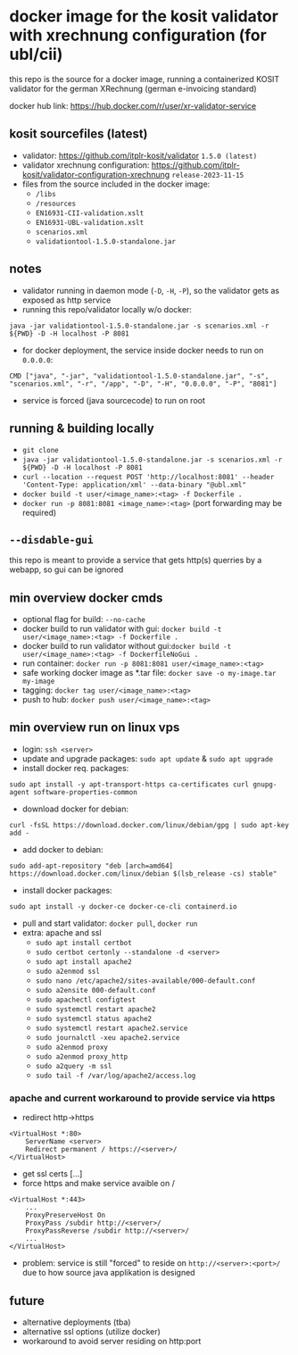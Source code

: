 # docker image for the kosit validator with xrechnung configuration (for ubl/cii)
this repo is the source for a docker image, running a containerized KOSIT validator for the german XRechnung (german e-invoicing standard)

docker hub link: https://hub.docker.com/r/user/xr-validator-service


## kosit sourcefiles (latest)
- validator: https://github.com/itplr-kosit/validator `1.5.0 (latest)`
- validator xrechnung configuration: https://github.com/itplr-kosit/validator-configuration-xrechnung `release-2023-11-15`
- files from the source included in the docker image:		
	- `/libs`	
	- `/resources`
	- `EN16931-CII-validation.xslt`
	- `EN16931-UBL-validation.xslt`
	- `scenarios.xml`
	- `validationtool-1.5.0-standalone.jar`

## notes
- validator running in daemon mode (`-D`, `-H`, `-P`), so the validator gets as exposed as http service
- running this repo/validator locally w/o docker: 

`java -jar validationtool-1.5.0-standalone.jar -s scenarios.xml -r ${PWD} -D -H localhost -P 8081`
- for docker deployment, the service inside docker needs to run on `0.0.0.0`:

`CMD ["java", "-jar", "validationtool-1.5.0-standalone.jar", "-s", "scenarios.xml", "-r", "/app", "-D", "-H", "0.0.0.0", "-P", "8081"]`
- service is forced (java sourcecode) to run on root

## running & building locally
- `git clone`
- `java -jar validationtool-1.5.0-standalone.jar -s scenarios.xml -r ${PWD} -D -H localhost -P 8081`
- `curl --location --request POST 'http://localhost:8081' --header 'Content-Type: application/xml' --data-binary "@ubl.xml"`
- `docker build -t user/<image_name>:<tag> -f Dockerfile .`
- `docker run -p 8081:8081 <image_name>:<tag>` (port forwarding may be required)

## `--disdable-gui`
this repo is meant to provide a service that gets http(s) querries by a webapp, so gui can be ignored 

## min overview docker cmds
- optional flag for build: `--no-cache`
- docker build to run validator with gui: `docker build -t user/<image_name>:<tag> -f Dockerfile .`
- docker build to run validator without gui:`docker build -t user/<image_name>:<tag> -f DockerfileNoGui .`
- run container: `docker run -p 8081:8081 user/<image_name>:<tag>` 
- safe working docker image as \*.tar file: `docker save -o my-image.tar my-image`
- tagging: `docker tag user/<image_name>:<tag>`
- push to hub: `docker push user/<image_name>:<tag>`

## min overview run on linux vps
- login: `ssh <server>`
- update and upgrade packages: `sudo apt update` & `sudo apt upgrade`
- install docker req. packages: 

`sudo apt install -y apt-transport-https ca-certificates curl gnupg-agent software-properties-common`
- download docker for debian: 

`curl -fsSL https://download.docker.com/linux/debian/gpg | sudo apt-key add -`
- add docker to debian: 

`sudo add-apt-repository "deb [arch=amd64] https://download.docker.com/linux/debian $(lsb_release -cs) stable"`
- install docker packages: 

`sudo apt install -y docker-ce docker-ce-cli containerd.io`
- pull and start validator: `docker pull`, `docker run`
- extra: apache and ssl
	- `sudo apt install certbot`
	- `sudo certbot certonly --standalone -d <server>`
	- `sudo apt install apache2`
	- `sudo a2enmod ssl`
	- `sudo nano /etc/apache2/sites-available/000-default.conf`
	- `sudo a2ensite 000-default.conf`
	- `sudo apachectl configtest`
	- `sudo systemctl restart apache2`
	- `sudo systemctl status apache2`
	- `sudo systemctl restart apache2.service`
	- `sudo journalctl -xeu apache2.service`
	- `sudo a2enmod proxy`
	- `sudo a2enmod proxy_http`
	- `sudo a2query -m ssl` 
	- `sudo tail -f /var/log/apache2/access.log`

### apache and current workaround to provide service via https
- redirect http->https
```
<VirtualHost *:80>
	ServerName <server>
	Redirect permanent / https://<server>/
</VirtualHost>
```
- get ssl certs [...]
- force https and make service avaible on <server>/<subdir>
```
<VirtualHost *:443>
	...
	ProxyPreserveHost On
	ProxyPass /subdir http://<server>/
	ProxyPassReverse /subdir http://<server>/
	...
</VirtualHost>
```
- problem: service is still "forced" to reside on `http://<server>:<port>/` due to how source java applikation is designed

## future
- alternative deployments (tba)
- alternative ssl options (utilize docker) 
- workaround to avoid server residing on http:port 
